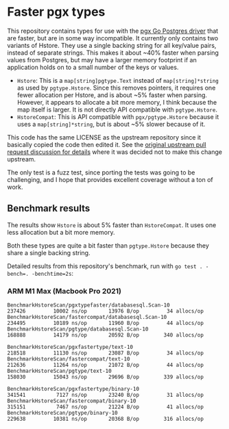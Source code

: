 # Faster pgx types

This repository contains types for use with the [pgx Go Postgres driver](https://github.com/jackc/pgx) that are faster, but are in some way incompatible. It currently only contains two variants of Hstore. They use a single backing string for all key/value pairs, instead of separate strings. This makes it about ~40% faster when parsing values from Postgres, but may have a larger memory footprint if an application holds on to a small number of the keys or values.

* `Hstore`: This is a `map[string]pgtype.Text` instead of `map[string]*string` as used by `pgtype.Hstore`. Since this removes pointers, it requires one fewer allocation per Hstore, and is about ~5% faster when parsing. However, it appears to allocate a bit more memory, I think because the map itself is larger. It is not directly API compatible with `pgtype.Hstore`.
* `HstoreCompat`: This is API compatible with `pgx/pgtype.Hstore` because it uses a `map[string]*string`, but is about ~5% slower because of it.

This code has the same LICENSE as the upstream repository since it basically copied the code then edited it. See the [original upstream pull request discussion for details](https://github.com/jackc/pgx/pull/1645) where it was decided not to make this change upstream.

The only test is a fuzz test, since porting the tests was going to be challenging, and I hope that provides excellent coverage without a ton of work.


## Benchmark results

The results show `Hstore` is about 5% faster than `HstoreCompat`. It uses one less allocation but a bit more memory.

Both these types are quite a bit faster than `pgtype.Hstore` because they share a single backing string.


Detailed results from this repository's benchmark, run with `go test . -bench=. -benchtime=2s`:

### ARM M1 Max (Macbook Pro 2021)

```
BenchmarkHstoreScan/pgxtypefaster/databasesql.Scan-10         	  237426	     10002 ns/op	   13976 B/op	      34 allocs/op
BenchmarkHstoreScan/fastercompat/databasesql.Scan-10          	  234495	     10189 ns/op	   11960 B/op	      44 allocs/op
BenchmarkHstoreScan/pgtype/databasesql.Scan-10                	  168888	     14179 ns/op	   20592 B/op	     340 allocs/op

BenchmarkHstoreScan/pgxfastertype/text-10                     	  218518	     11130 ns/op	   23087 B/op	      34 allocs/op
BenchmarkHstoreScan/fastercompat/text-10                      	  212636	     11264 ns/op	   21072 B/op	      44 allocs/op
BenchmarkHstoreScan/pgtype/text-10                            	  158030	     15043 ns/op	   29696 B/op	     339 allocs/op

BenchmarkHstoreScan/pgxfastertype/binary-10                   	  341541	      7127 ns/op	   23240 B/op	      31 allocs/op
BenchmarkHstoreScan/fastercompat/binary-10                    	  315151	      7467 ns/op	   21224 B/op	      41 allocs/op
BenchmarkHstoreScan/pgtype/binary-10                          	  229638	     10381 ns/op	   20368 B/op	     316 allocs/op
```


